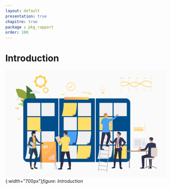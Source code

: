 ```yaml
---
layout: default
presentation: true
chapitre: true
package : pkg_rapport
order: 100
---
```



# Introduction

![Introduction](./images/introduction.jpg){:width="700px"}*figure: Introduction*

<!-- note -->



<!-- new slide -->
